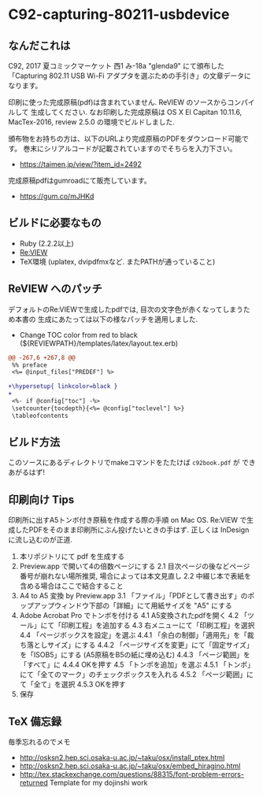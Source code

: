 C92-capturing-80211-usbdevice
=============================

## なんだこれは

C92, 2017 夏コミックマーケット 西1 み-18a "glenda9" にて頒布した
「Capturing 802.11 USB Wi-Fi アダプタを選ぶための手引き」の文章データになります。

印刷に使った完成原稿(pdf)は含まれていません. ReVIEW のソースからコンパイルして
生成してください. なお印刷した完成原稿は OS X El Capitan 10.11.6, MacTex-2016,
review 2.5.0 の環境でビルドしました.

頒布物をお持ちの方は、以下のURLより完成原稿のPDFをダウンロード可能です。
巻末にシリアルコードが記載されていますのでそちらを入力下さい。

- https://taimen.jp/view/?item_id=2492

完成原稿pdfはgumroadにて販売しています。

- https://gum.co/mJHKd

## ビルドに必要なもの

- Ruby (2.2.2以上)
- [Re:VIEW](https://github.com/kmuto/review)
- TeX環境 (uplatex, dvipdfmxなど. またPATHが通っていること)

## ReVIEW へのパッチ

デフォルトのRe:VIEWで生成したpdfでは, 目次の文字色が赤くなってしまうため本書の
生成にあたっては以下の様なパッチを適用しました.

- Change TOC color from red to black (${REVIEWPATH}/templates/latex/layout.tex.erb)
```diff
@@ -267,6 +267,8 @@
 %% preface
 <%= @input_files["PREDEF"] %>

+\hypersetup{ linkcolor=black }
+
 <%- if @config["toc"] -%>
 \setcounter{tocdepth}{<%= @config["toclevel"] %>}
 \tableofcontents
```

## ビルド方法

このソースにあるディレクトリでmakeコマンドをたたけば ```c92book.pdf``` が
できあがるはず!

## 印刷向け Tips

印刷所に出すA5トンボ付き原稿を作成する際の手順 on Mac OS.
Re:VIEW で生成したPDFをそのまま印刷所にぶん投げたいときの手はず.
正しくは InDesign に流し込むのが正道.

 1. 本リポジトリにて pdf を生成する
 2. Preview.app で開いて4の倍数ページにする
   2.1 目次ページの後などページ番号が崩れない場所推奨, 場合によっては本文見直し
   2.2 中綴じ本で表紙を含める場合はここで結合すること
 3. A4 to A5 変換 by Preview.app
   3.1 「ファイル」「PDFとして書き出す」のポップアップウィンドウ下部の「詳細」にて用紙サイズを "A5" にする
 4. Adobe Acrobat Pro でトンボを付ける
   4.1 A5変換されたpdfを開く
   4.2 「ツール」にて「印刷工程」を追加する
   4.3 右メニューにて「印刷工程」を選択
   4.4 「ページボックスを設定」を選ぶ
     4.4.1 「余白の制御」「適用先」を「裁ち落としサイズ」にする
     4.4.2 「ページサイズを変更」にて「固定サイズ」を「ISOB5」にする (A5原稿をB5の紙に埋め込む)
     4.4.3 「ページ範囲」を「すべて」に
     4.4.4 OKを押す
   4.5 「トンボを追加」を選ぶ
     4.5.1 「トンボ」にて「全てのマーク」のチェックボックスを入れる
     4.5.2 「ページ範囲」にて「全て」を選択
     4.5.3 OKを押す
 5. 保存


## TeX 備忘録
毎季忘れるのでメモ

- http://osksn2.hep.sci.osaka-u.ac.jp/~taku/osx/install_ptex.html
- http://osksn2.hep.sci.osaka-u.ac.jp/~taku/osx/embed_hiragino.html
- http://tex.stackexchange.com/questions/88315/font-problem-errors-returned
Template for my dojinshi work
